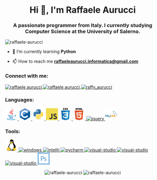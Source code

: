 <h1 align="center">Hi 👋, I'm Raffaele Aurucci</h1>
<h3 align="center">A passionate programmer from Italy. I currently studying Computer Science at the University of Salerno.</h3>

<p align="left"> 
	<img src="https://komarev.com/ghpvc/?username=raffaele-aurucci&label=Profile%20views&color=0e75b6&style=flat" alt="raffaele-aurucci" /> 
</p>

- 🌱 I’m currently learning **Python**

- 📫 How to reach me **raffaeleaurucci.informatica@gmail.com**

<h3 align="left">Connect with me:</h3>
	<p align="left">
		<a href="https://linkedin.com/in/raffaele-aurucci-3b2135244" target="_blank">
			<img align="center" src="https://raw.githubusercontent.com/rahuldkjain/github-profile-readme-generator/master/src/images/icons/Social/linked-in-alt.svg" alt="raffaele aurucci" height="30" width="40" />
		</a>
		<a href="https://fb.com/raf.aurucci" target="blank">
			<img align="center" src="https://raw.githubusercontent.com/rahuldkjain/github-profile-readme-generator/master/src/images/icons/Social/facebook.svg" alt="raffaele aurucci" height="30" width="40" />
		</a>
		<a href="https://instagram.com/raffy_aurucci" target="blank">
			<img align="center" src="https://raw.githubusercontent.com/rahuldkjain/github-profile-readme-generator/master/src/images/icons/Social/instagram.svg" alt="raffy_aurucci" height="30" width="40" />
		</a>
</p>

<h3 align="left">Languages:</h3>

<p align="left"> 

<a href="https://www.java.com" target="_blank" rel="noreferrer"> 
<img src="https://raw.githubusercontent.com/devicons/devicon/master/icons/java/java-original.svg" alt="java" width="40" height="40"/> </a> 

<a href="https://www.cprogramming.com/" target="_blank" rel="noreferrer"> 
<img src="https://raw.githubusercontent.com/devicons/devicon/master/icons/c/c-original.svg" alt="c" width="40" height="40"/> </a> 

<a href="https://www.python.org" target="_blank" rel="noreferrer"> 
<img src="https://raw.githubusercontent.com/devicons/devicon/master/icons/python/python-original.svg" alt="python" width="40" height="40"/> </a> 

<a href="https://developer.mozilla.org/en-US/docs/Web/JavaScript" target="_blank" rel="noreferrer"> 
<img src="https://raw.githubusercontent.com/devicons/devicon/master/icons/javascript/javascript-original.svg" alt="javascript" width="40" height="40"/> </a> 

<a href="https://www.w3schools.com/css/" target="_blank" rel="noreferrer"> 
<img src="https://raw.githubusercontent.com/devicons/devicon/master/icons/css3/css3-original-wordmark.svg" alt="css3" width="40" height="40"/> </a> 

<a href="https://www.w3.org/html/" target="_blank" rel="noreferrer"> 
<img src="https://raw.githubusercontent.com/devicons/devicon/master/icons/html5/html5-original-wordmark.svg" alt="html5" width="40" height="40"/> </a>

<a href="https://jquery.com/" target="_blank" rel="noreferrer"> 
<img src="https://openjsf.org/wp-content/uploads/sites/84/2019/10/jquery-logo-vertical_large_square.png" alt="jquery" width="40" height="40"/> </a> 

<a href="https://www.mysql.com/" target="_blank" rel="noreferrer"> 
<img src="https://raw.githubusercontent.com/devicons/devicon/master/icons/mysql/mysql-original-wordmark.svg" alt="mysql" width="40" height="40"/> </a>  

</p>

<h3 align="left">Tools:</h3>

<p align="left"> 

<a href="https://www.linux.org/" target="_blank" rel="noreferrer"> 
<img src="https://raw.githubusercontent.com/devicons/devicon/master/icons/linux/linux-original.svg" alt="linux" width="40" height="40"/> </a> 

<a href="https://www.microsoft.com/it-it/windows" target="_blank" rel="noreferrer"> 
<img src="https://upload.wikimedia.org/wikipedia/commons/thumb/5/5f/Windows_logo_-_2012.svg/800px-Windows_logo_-_2012.svg.png" alt="windows" width="40" height="40"/</a> 

<a href="https://www.jetbrains.com/idea/" target="_blank" rel="noreferrer"> 
<img src="https://upload.wikimedia.org/wikipedia/commons/9/9c/IntelliJ_IDEA_Icon.svg" alt="intellij" width="40" height="40"/> </a> 

<a href="https://www.jetbrains.com/pycharm/" target="_blank" rel="noreferrer"> 
<img src="https://upload.wikimedia.org/wikipedia/commons/1/1d/PyCharm_Icon.svg" alt="pycharm" width="40" height="40"/> </a>

<a href="https://code.visualstudio.com/" target="_blank" rel="noreferrer"> 
<img src="https://upload.wikimedia.org/wikipedia/commons/9/9a/Visual_Studio_Code_1.35_icon.svg" alt="visual-studio" width="40" height="40"/> </a>

<a href="https://www.eclipse.org/downloads/" target="_blank" rel="noreferrer"> 
<img src="https://upload.wikimedia.org/wikipedia/commons/f/fc/Vista-eclipse.png" alt="visual-studio" width="40" height="40"/> </a>

<a href="https://www.virtualbox.org/wiki/VirtualBox" target="_blank" rel="noreferrer"> 
<img src="https://upload.wikimedia.org/wikipedia/commons/d/d5/Virtualbox_logo.png" alt="visual-studio" width="40" height="40"/> </a>

<a href="https://www.photoshop.com/en" target="_blank" rel="noreferrer"> 
<img src="https://raw.githubusercontent.com/devicons/devicon/master/icons/photoshop/photoshop-line.svg" alt="photoshop" width="40" height="40"/> </a>

</p>

<p align="center">
	<img src="https://github-readme-stats.vercel.app/api/top-langs?username=raffaele-aurucci&show_icons=true&locale=en&layout=compact" alt="raffaele-aurucci"  width="340" height="250"/>
	<img src="https://github-readme-stats.vercel.app/api?username=raffaele-aurucci&show_icons=true&locale=en" alt="raffaele-aurucci" width="340" height="250"/>
</p>

